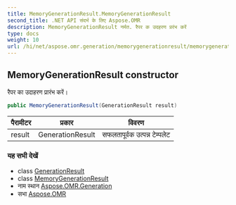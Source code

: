 ```yaml
---
title: MemoryGenerationResult.MemoryGenerationResult
second_title: .NET API संदर्भ के लिए Aspose.OMR
description: MemoryGenerationResult नर्मत. रैपर क उदहरण प्ररंभ करें
type: docs
weight: 10
url: /hi/net/aspose.omr.generation/memorygenerationresult/memorygenerationresult/
---
```

## MemoryGenerationResult constructor

रैपर का उदाहरण प्रारंभ करें।

```csharp
public MemoryGenerationResult(GenerationResult result)
```

| पैरामीटर | प्रकार | विवरण |
| --- | --- | --- |
| result | GenerationResult | सफलतापूर्वक उत्पन्न टेम्पलेट |

### यह सभी देखें

* class [GenerationResult](../../generationresult/)
* class [MemoryGenerationResult](../)
* नाम स्थान [Aspose.OMR.Generation](../../memorygenerationresult/)
* सभा [Aspose.OMR](../../../)


